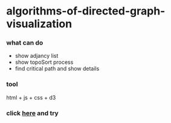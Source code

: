 # algorithms-of-directed-graph-visualization

### what can do
+ show adjancy list
+ show topoSort process
+ find critical path and show details

### tool
html + js + css + d3

### click [here](http://htmlpreview.github.io/https://github.com/Iris-Song/algorithms-of-directed-graph-visualization/blob/main/code/index.html) and try

